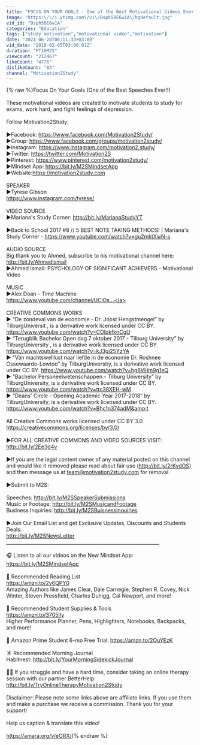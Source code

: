 ```yaml
---
title: "FOCUS ON YOUR GOALS - One of the Best Motivational Videos Ever for Students, Success & Studying 2018"
image: "https:\/\/i.ytimg.com\/vi\/Bsph5BE6w1A\/hqdefault.jpg"
vid_id: "Bsph5BE6w1A"
categories: "Education"
tags: ["study motivation","motivational video","motivation"]
date: "2021-06-28T06:11:33+03:00"
vid_date: "2018-02-05T03:00:01Z"
duration: "PT10M2S"
viewcount: "212467"
likeCount: "4776"
dislikeCount: "83"
channel: "Motivation2Study"
---
```

{% raw %}Focus On Your Goals (One of the Best Speeches Ever!!)<br /><br />These motivational videos are created to motivate students to study for exams, work hard, and fight feelings of depression.<br /><br />Follow Motivation2Study:<br /><br />►Facebook: <a rel="nofollow" target="blank" href="https://www.facebook.com/Motivation2Study/">https://www.facebook.com/Motivation2Study/</a><br />►Group: <a rel="nofollow" target="blank" href="https://www.facebook.com/groups/motivation2study/">https://www.facebook.com/groups/motivation2study/</a><br />►Instagram: <a rel="nofollow" target="blank" href="https://www.instagram.com/motivation2.study/">https://www.instagram.com/motivation2.study/</a><br />►Twitter: <a rel="nofollow" target="blank" href="https://twitter.com/Motivation2S">https://twitter.com/Motivation2S</a><br />►Pinterest: <a rel="nofollow" target="blank" href="https://www.pinterest.com/motivation2study/">https://www.pinterest.com/motivation2study/</a><br />►Mindset App: <a rel="nofollow" target="blank" href="https://bit.ly/M2SMindsetApp">https://bit.ly/M2SMindsetApp</a><br />►Website:<a rel="nofollow" target="blank" href="https://motivation2study.com">https://motivation2study.com</a><br /><br />SPEAKER<br />►Tyrese Gibson<br /><a rel="nofollow" target="blank" href="https://www.instagram.com/tyrese/">https://www.instagram.com/tyrese/</a><br /><br />VIDEO SOURCE<br />►Mariana's Study Corner: <a rel="nofollow" target="blank" href="http://bit.ly/MarianaStudyYT">http://bit.ly/MarianaStudyYT</a><br /><br />►Back to School 2017 #8 // 5 BEST NOTE TAKING METHODS! | Mariana's Study Corner - <a rel="nofollow" target="blank" href="https://www.youtube.com/watch?v=gu2mktXwN-s">https://www.youtube.com/watch?v=gu2mktXwN-s</a><br /><br />AUDIO SOURCE<br />Big thank you to Ahmed, subscribe to his motivational channel here: <a rel="nofollow" target="blank" href="http://bit.ly/AhmedIsmail">http://bit.ly/AhmedIsmail</a><br />►Ahmed Ismail: PSYCHOLOGY OF SIGNIFICANT ACHIEVERS - Motivational Video<br /><br />MUSIC<br />►Alex Doan - Time Machine<br /><a rel="nofollow" target="blank" href="https://www.youtube.com/channel/UCiOs...">https://www.youtube.com/channel/UCiOs...</a><br /><br />CREATIVE COMMONS WORKS<br />► “De zondeval van de economie - Dr. Joost Hengstmengel” by TilburgUniversit , is a derivative work licensed under CC BY. <a rel="nofollow" target="blank" href="https://www.youtube.com/watch?v=COlpkfknCgU">https://www.youtube.com/watch?v=COlpkfknCgU</a><br />► “Terugblik Bachelor Open dag 7 oktober 2017 - Tilburg University” by TilburgUniversity , is a derivative work licensed under CC BY. <a rel="nofollow" target="blank" href="https://www.youtube.com/watch?v=kJ3gi25YzYA">https://www.youtube.com/watch?v=kJ3gi25YzYA</a><br />► “Van machtswelllust naar liefde in de economie Dr. Roshnee Ossewaarde-Lowtoo” by  TilburgUniversity, is a derivative work licensed under CC BY. <a rel="nofollow" target="blank" href="https://www.youtube.com/watch?v=hg6VHm9g1eQ">https://www.youtube.com/watch?v=hg6VHm9g1eQ</a><br />► “Bachelor Personeelwetenschappen - Tilburg University” by TilburgUniversity, is a derivative work licensed under CC BY. <a rel="nofollow" target="blank" href="https://www.youtube.com/watch?v=ttc38XEH-wM">https://www.youtube.com/watch?v=ttc38XEH-wM</a><br />► “Deans' Circle - Opening Academic Year 2017-2018” by TilburgUniversity, is a derivative work licensed under CC BY. <a rel="nofollow" target="blank" href="https://www.youtube.com/watch?v=Bhc1n374adM&amp;t">https://www.youtube.com/watch?v=Bhc1n374adM&amp;t</a><br /><br />All Creative Commons works licensed under CC BY 3.0<br /><a rel="nofollow" target="blank" href="https://creativecommons.org/licenses/by/3.0/">https://creativecommons.org/licenses/by/3.0/</a><br /><br />►FOR ALL CREATIVE COMMONS AND VIDEO SOURCES VISIT: <a rel="nofollow" target="blank" href="http://bit.ly/2Ee3g4v">http://bit.ly/2Ee3g4v</a><br /><br />►If you are the legal content owner of any material posted on this channel and would like it removed please read about fair use (<a rel="nofollow" target="blank" href="http://bit.ly/2rKvdOS)">http://bit.ly/2rKvdOS)</a> and then message us at team@motivation2study.com for removal.<br /><br />▶Submit to M2S:<br /><br />Speeches: <a rel="nofollow" target="blank" href="http://bit.ly/M2SSpeakerSubmissions">http://bit.ly/M2SSpeakerSubmissions</a><br />Music or Footage: <a rel="nofollow" target="blank" href="http://bit.ly/M2SMusicandFootage">http://bit.ly/M2SMusicandFootage</a><br />Business Inquiries: <a rel="nofollow" target="blank" href="http://bit.ly/M2SBuisnessInquiries">http://bit.ly/M2SBuisnessInquiries</a><br /><br />▶Join Our Email List and get Exclusive Updates, Discounts and Students Deals:<br /><a rel="nofollow" target="blank" href="http://bit.ly/M2SNewsLetter">http://bit.ly/M2SNewsLetter</a> <br />________________________________________________________________<br /><br />🎧 Listen to all our videos on the New Mindset App: <a rel="nofollow" target="blank" href="https://bit.ly/M2SMindsetApp">https://bit.ly/M2SMindsetApp</a><br /><br />📘 Recommended Reading List <br /><a rel="nofollow" target="blank" href="https://amzn.to/2v6QPY0">https://amzn.to/2v6QPY0</a><br />Amazing Authors like James Clear, Dale Carnegie, Stephen R. Covey, Nick Winter, Steven Pressfield, Charles Duhigg, Cal Newport, and more!<br /><br />📕 Recommended Student Supplies &amp; Tools <br /><a rel="nofollow" target="blank" href="https://amzn.to/3705IIy">https://amzn.to/3705IIy</a><br />Higher Performance Planner, Pens, Highlighters, Notebooks, Backpacks, and more!<br /><br />💌 Amazon Prime Student 6-mo Free Trial: <a rel="nofollow" target="blank" href="https://amzn.to/2OuYEzK">https://amzn.to/2OuYEzK</a><br /><br />☀️ Recommended Morning Journal <br />Habitnest: <a rel="nofollow" target="blank" href="http://bit.ly/YourMorningSidekickJournal">http://bit.ly/YourMorningSidekickJournal</a><br /><br />👩‍⚕️ If you struggle and have a hard time, consider taking an online therapy session with our partner BetterHelp:<br /><a rel="nofollow" target="blank" href="http://bit.ly/TryOnlineTherapyMotivation2Study">http://bit.ly/TryOnlineTherapyMotivation2Study</a><br /><br />Disclaimer: Please note some links above are affiliate links. If you use them and make a purchase we receive a commission. Thank you for your support!<br /><br />Help us caption &amp; translate this video!<br /><br /><a rel="nofollow" target="blank" href="https://amara.org/v/eORX/">https://amara.org/v/eORX/</a>{% endraw %}
